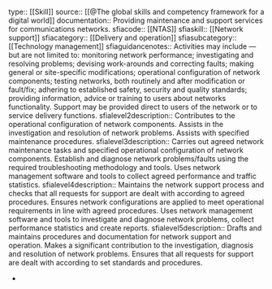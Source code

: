 type:: [[Skill]]
source:: [[@The global skills and competency framework for a digital world]]
documentation:: Providing maintenance and support services for communications networks.
sfiacode:: [[NTAS]]
sfiaskill:: [[Network support]]
sfiacategory:: [[Delivery and operation]]
sfiasubcategory:: [[Technology management]]
sfiaguidancenotes:: Activities may include — but are not limited to: monitoring network performance; investigating and resolving problems; devising work-arounds and correcting faults; making general or site-specific modifications; operational configuration of network components; testing networks, both routinely and after modification or fault/fix; adhering to established safety, security and quality standards; providing information, advice or training to users about networks functionality. Support may be provided direct to users of the network or to service delivery functions.
sfialevel2description:: Contributes to the operational configuration of network components. Assists in the investigation and resolution of network problems. Assists with specified maintenance procedures.
sfialevel3description:: Carries out agreed network maintenance tasks and specified operational configuration of network components. Establish and diagnose network problems/faults using the required troubleshooting methodology and tools. Uses network management software and tools to collect agreed performance and traffic statistics.
sfialevel4description:: Maintains the network support process and checks that all requests for support are dealt with according to agreed procedures. Ensures network configurations are applied to meet operational requirements in line with agreed procedures. Uses network management software and tools to investigate and diagnose network problems, collect performance statistics and create reports.
sfialevel5description:: Drafts and maintains procedures and documentation for network support and operation. Makes a significant contribution to the investigation, diagnosis and resolution of network problems. Ensures that all requests for support are dealt with according to set standards and procedures.

-